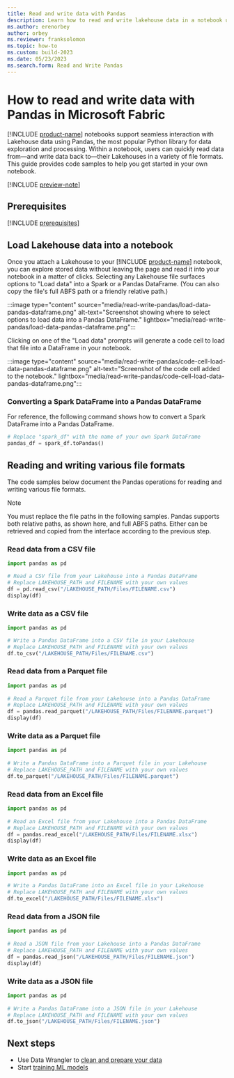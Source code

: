 ```yaml
---
title: Read and write data with Pandas
description: Learn how to read and write lakehouse data in a notebook using Pandas, a popular Python library for data exploration and processing.
ms.author: erenorbey
author: orbey
ms.reviewer: franksolomon
ms.topic: how-to
ms.custom: build-2023
ms.date: 05/23/2023
ms.search.form: Read and Write Pandas
---
```


# How to read and write data with Pandas in Microsoft Fabric

[!INCLUDE [product-name](../includes/product-name.md)] notebooks support seamless interaction with Lakehouse data using Pandas, the most popular Python library for data exploration and processing. Within a notebook, users can quickly read data from—and write data back to—their Lakehouses in a variety of file formats. This guide provides code samples to help you get started in your own notebook.

[!INCLUDE [preview-note](../includes/preview-note.md)]

## Prerequisites

[!INCLUDE [prerequisites](includes/prerequisites.md)]

## Load Lakehouse data into a notebook

Once you attach a Lakehouse to your [!INCLUDE [product-name](../includes/product-name.md)] notebook, you can explore stored data without leaving the page and read it into your notebook in a matter of clicks. Selecting any Lakehouse file surfaces options to "Load data" into a Spark or a Pandas DataFrame. (You can also copy the file's full ABFS path or a friendly relative path.)

:::image type="content" source="media/read-write-pandas/load-data-pandas-dataframe.png" alt-text="Screenshot showing where to select options to load data into a Pandas DataFrame." lightbox="media/read-write-pandas/load-data-pandas-dataframe.png":::

Clicking on one of the "Load data" prompts will generate a code cell to load that file into a DataFrame in your notebook.

:::image type="content" source="media/read-write-pandas/code-cell-load-data-pandas-dataframe.png" alt-text="Screenshot of the code cell added to the notebook." lightbox="media/read-write-pandas/code-cell-load-data-pandas-dataframe.png":::

### Converting a Spark DataFrame into a Pandas DataFrame

For reference, the following command shows how to convert a Spark DataFrame into a Pandas DataFrame.

```Python
# Replace "spark_df" with the name of your own Spark DataFrame
pandas_df = spark_df.toPandas() 
```

## Reading and writing various file formats

The code samples below document the Pandas operations for reading and writing various file formats.

> [!NOTE]
> You must replace the file paths in the following samples. Pandas supports both relative paths, as shown here, and full ABFS paths. Either can be retrieved and copied from the interface according to the previous step.

### Read data from a CSV file

```Python
import pandas as pd

# Read a CSV file from your Lakehouse into a Pandas DataFrame
# Replace LAKEHOUSE_PATH and FILENAME with your own values
df = pd.read_csv("/LAKEHOUSE_PATH/Files/FILENAME.csv")
display(df)
```

### Write data as a CSV file

```Python
import pandas as pd 

# Write a Pandas DataFrame into a CSV file in your Lakehouse
# Replace LAKEHOUSE_PATH and FILENAME with your own values
df.to_csv("/LAKEHOUSE_PATH/Files/FILENAME.csv") 
```

### Read data from a Parquet file

```Python
import pandas as pd 
 
# Read a Parquet file from your Lakehouse into a Pandas DataFrame
# Replace LAKEHOUSE_PATH and FILENAME with your own values
df = pandas.read_parquet("/LAKEHOUSE_PATH/Files/FILENAME.parquet") 
display(df)
```

### Write data as a Parquet file

```Python
import pandas as pd 
 
# Write a Pandas DataFrame into a Parquet file in your Lakehouse
# Replace LAKEHOUSE_PATH and FILENAME with your own values
df.to_parquet("/LAKEHOUSE_PATH/Files/FILENAME.parquet") 
```

### Read data from an Excel file

```Python
import pandas as pd 
 
# Read an Excel file from your Lakehouse into a Pandas DataFrame
# Replace LAKEHOUSE_PATH and FILENAME with your own values
df = pandas.read_excel("/LAKEHOUSE_PATH/Files/FILENAME.xlsx") 
display(df) 
```

### Write data as an Excel file

```Python
import pandas as pd 

# Write a Pandas DataFrame into an Excel file in your Lakehouse
# Replace LAKEHOUSE_PATH and FILENAME with your own values
df.to_excel("/LAKEHOUSE_PATH/Files/FILENAME.xlsx") 
```

### Read data from a JSON file

```Python
import pandas as pd 
 
# Read a JSON file from your Lakehouse into a Pandas DataFrame
# Replace LAKEHOUSE_PATH and FILENAME with your own values
df = pandas.read_json("/LAKEHOUSE_PATH/Files/FILENAME.json") 
display(df) 
```

### Write data as a JSON file

```Python
import pandas as pd 
 
# Write a Pandas DataFrame into a JSON file in your Lakehouse
# Replace LAKEHOUSE_PATH and FILENAME with your own values
df.to_json("/LAKEHOUSE_PATH/Files/FILENAME.json") 
```

## Next steps

- Use Data Wrangler to [clean and prepare your data](data-wrangler.md)
- Start [training ML models](model-training-overview.md)
